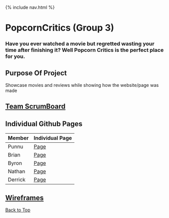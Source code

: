 {% include nav.html %}

# PopcornCritics (Group 3)

### Have you ever watched a movie but regretted wasting your time after finishing it? Well Popcorn Critics is the perfect place for you.

## Purpose Of Project

Showcase movies and reviews while showing how the website/page was made

## [Team ScrumBoard](https://github.com/PunarvasuS/PopcornCritics/projects/1)

## Individual Github Pages

| Member | Individual Page | 
|  ----- | -------- | 
| Punnu | [Page](https://github.com/PunarvasuS/DataStructures) |
| Brian | [Page](https://github.com/BrianZhang2016/Brian-Individual) |
| Byron |[Page](https://github.com/byronlu06/tempname2)|
| Nathan | [Page](https://github.com/ProRichyMan/NathanIndividual) |
| Derrick|  [Page](https://github.com/Pitsco/derrick_individual) |


## [Wireframes](https://github.com/PunarvasuS/PopcornCritics/wiki/Wireframes)

[Back to Top](#popcorncritics-group-3)
